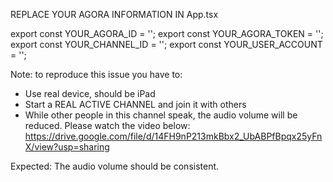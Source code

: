 REPLACE YOUR AGORA INFORMATION IN App.tsx

export const YOUR_AGORA_ID = '';
export const YOUR_AGORA_TOKEN = '';
export const YOUR_CHANNEL_ID = '';
export const YOUR_USER_ACCOUNT = '';

Note: to reproduce this issue you have to:
- Use real device, should be iPad
- Start a REAL ACTIVE CHANNEL and join it with others
- While other people in this channel speak, the audio volume will be reduced.
Please watch the video below:
https://drive.google.com/file/d/14FH9nP213mkBbx2_UbABPfBpqx25yFnX/view?usp=sharing

Expected: The audio volume should be consistent. 
